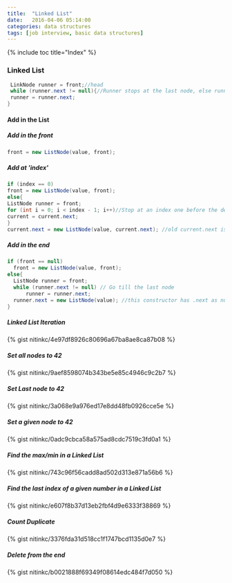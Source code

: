 ```yaml
---
title:  "Linked List"
date:   2016-04-06 05:14:00
categories: data structures
tags: [job interview, basic data structures]
---
```



{% include toc title="Index" %}

### Linked List
```java
 LinkNode runner = front;//head
 while (runner.next != null){//Runner stops at the last node, else runner will end up pointing null!!
 runner = runner.next;
}
```

#### Add in the List

##### Add in the front
```java
front = new ListNode(value, front);
```

##### Add at 'index'
```java
if (index == 0)
front = new ListNode(value, front);
else{
ListNode runner = front;
for (int i = 0; i < index - 1; i++)//Stop at an index one before the desired
current = current.next;
}
current.next = new ListNode(value, current.next); //old current.next is assigned to the new node which in turn is assigned to current.next
```

##### Add in the end
```java
if (front == null)
  front = new ListNode(value, front);
else{
  ListNode runner = front;
  while (runner.next != null) // Go till the last node
      runner = runner.next;
  runner.next = new ListNode(value); //this constructor has .next as null
}
```

##### Linked List Iteration
{% gist nitinkc/4e97df8926c80696a67ba8ae8ca87b08 %}

##### Set all nodes to 42
{% gist nitinkc/9aef8598074b343be5e85c4946c9c2b7 %}

##### Set Last node to 42

{% gist nitinkc/3a068e9a976ed17e8dd48fb0926cce5e %}

##### Set a given node to 42
{% gist nitinkc/0adc9cbca58a575ad8cdc7519c3fd0a1 %}

##### Find the max/min in a Linked List
{% gist nitinkc/743c96f56cadd8ad502d313e871a56b6 %}

##### Find the last index of a given number in a Linked List
{% gist nitinkc/e607f8b37d13eb2fbf4d9e6333f38869 %}

##### Count Duplicate
{% gist nitinkc/3376fda31d518cc1f1747bcd1135d0e7 %}

##### Delete from the end
{% gist nitinkc/b0021888f69349f08614edc484f7d050 %}

